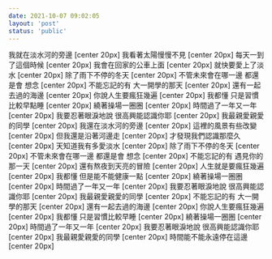 ```yaml
---
date: 2021-10-07 09:02:05
layout: 'post'
status: 'public'
---
```

<audio src="https://pan.besunny.life/%E7%B4%A0%E6%9D%90/Collection/%E4%B8%80%E5%8F%AA%E5%91%B1%E5%99%AA%E7%9A%84%E9%B8%AD%E6%A2%A8-nice%20to%20meet%20u.mp3" autoplay loop></audio>

我就在淡水河的旁邊 [center 20px]
我看著太陽慢慢不見 [center 20px]
每天一到了這個時候 [center 20px]
我會在回家的公車上面 [center 20px]
就快要愛上了淡水 [center 20px]
除了雨下不停的冬天 [center 20px]
不管未來會在哪一邊 都還是會 想念 [center 20px]
不能忘記的有 大一開學的那天 [center 20px]
還有一起去過的海邊 [center 20px]
你說人生要瘋狂幾遍 [center 20px]
我都懂 只是習慣比較早點睡 [center 20px]
繞著操場一圈圈 [center 20px]
時間過了一年又一年 [center 20px]
我要忍著眼淚地說 很高興能認識你耶 [center 20px]
我最親愛親愛的同學 [center 20px]
我還在淡水河的旁邊 [center 20px]
這裡的風景有些改變 [center 20px]
但我還是沿著河邊走 [center 20px]
才發現我們認識那麼久 [center 20px]
天知道我有多愛淡水 [center 20px]
除了雨下不停的冬天 [center 20px]
不管未來會在哪一邊 都還是會 想念 [center 20px]
不能忘記的有 遇見你的那一天 [center 20px]
還有熬夜到天亮的冒險 [center 20px]
人生就是要瘋狂幾遍 [center 20px]
我都懂 但是能不能健康一點 [center 20px]
繞著操場一圈圈 [center 20px]
時間過了一年又一年 [center 20px]
我要忍著眼淚地說 很高興能認識你耶 [center 20px]
我最親愛親愛的同學 [center 20px]
不能忘記的有 大一開學的那天 [center 20px]
還有一起去過的海邊 [center 20px]
你說人生要瘋狂幾遍 [center 20px]
我都懂 只是習慣比較早睡 [center 20px]
繞著操場一圈圈 [center 20px]
時間過了一年又一年 [center 20px]
我要忍著眼淚地說 很高興能認識你耶 [center 20px]
我最親愛親愛的同學 [center 20px]
時間能不能永遠停在這邊 [center 20px]
